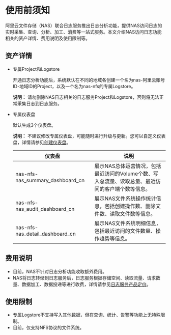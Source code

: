 # 使用前须知

阿里云文件存储（NAS）联合日志服务推出日志分析功能，提供NAS访问日志的实时采集、查询、分析、加工、消费等一站式服务。本文介绍NAS访问日志功能相关的资产详情、费用说明及使用限制等。

## 资产详情

-   专属Project和Logstore

    开通日志分析功能后，系统默认在不同的地域各创建一个名为nas-阿里云账号ID-地域ID的Project，以及一个名为nas-nfs的专属Logstore。

    **说明：** 请勿删除NAS日志相关的日志服务Project和Logstore，否则将无法正常采集日志到日志服务。

-   专属仪表盘

    默认生成3个仪表盘。

    **说明：** 不建议修改专属仪表盘，可能随时进行升级与更新。您可以自定义仪表盘，详情请参见[创建仪表盘](/intl.zh-CN/可视化与告警/仪表盘/创建仪表盘.md)。

    |仪表盘|说明|
    |---|--|
    |nas-nfs-nas\_summary\_dashboard\_cn|展示NAS总体运营情况，包括最近访问的Volume个数、写入总流量、读取总量、最近访问的客户端个数等信息。|
    |nas-nfs-nas\_audit\_dashboard\_cn|展示NAS文件系统操作统计信息，包括创建操作数、删除文件数、读取文件数等信息。|
    |nas-nfs-nas\_detail\_dashboard\_cn|展示NAS文件系统明细信息，包括最近访问的文件数量、操作趋势等信息。|


## 费用说明

-   目前，NAS不针对日志分析功能收取额外费用。
-   NAS将日志转储到日志服务后，日志服务根据存储空间、读取流量、请求数量、数据加工、数据投递等进行收费，详情请参见[日志服务产品定价](https://www.alibabacloud.com/product/log-service/pricing?spm=a3c0i.139163.9288850920.1.7690637avzyiqo)。

## 使用限制

-   专属Logstore不支持写入其他数据，但在查询、统计、告警等功能上无特殊限制。
-   目前，仅支持NFS协议的文件系统。

